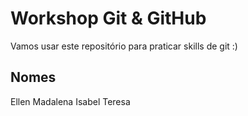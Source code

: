 # Workshop Git & GitHub

Vamos usar este repositório para praticar skills de git :)

## Nomes
Ellen
Madalena
Isabel
Teresa
